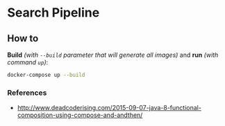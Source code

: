 # Search Pipeline

## How to

**Build** _(with `--build` parameter that will generate all images)_ and **run** _(with command `up`)_:

```bash
docker-compose up --build
```

### References

- http://www.deadcoderising.com/2015-09-07-java-8-functional-composition-using-compose-and-andthen/
